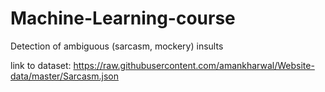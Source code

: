 # Machine-Learning-course
Detection of ambiguous (sarcasm, mockery) insults


link to dataset: https://raw.githubusercontent.com/amankharwal/Website-data/master/Sarcasm.json
